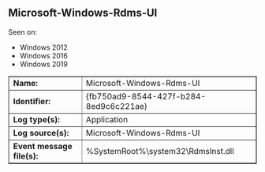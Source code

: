 ## Microsoft-Windows-Rdms-UI

Seen on:
* Windows 2012
* Windows 2016
* Windows 2019

<table border="1" class="docutils">
  <tbody>
    <tr>
      <td><b>Name:</b></td>
      <td>Microsoft-Windows-Rdms-UI</td>
    </tr>
    <tr>
      <td><b>Identifier:</b></td>
      <td>{fb750ad9-8544-427f-b284-8ed9c6c221ae}</td>
    </tr>
    <tr>
      <td><b>Log type(s):</b></td>
      <td>Application</td>
    </tr>
    <tr>
      <td><b>Log source(s):</b></td>
      <td>Microsoft-Windows-Rdms-UI</td>
    </tr>
    <tr>
      <td><b>Event message file(s):</b></td>
      <td>%SystemRoot%\system32\RdmsInst.dll</td>
    </tr>
  </tbody>
</table>

&nbsp;

